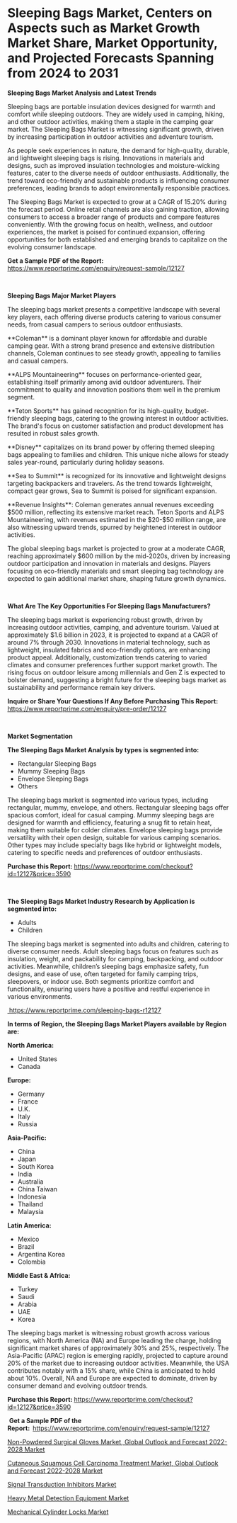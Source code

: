 <p><h1>Sleeping Bags Market, Centers on Aspects such as Market Growth Market Share, Market Opportunity, and Projected Forecasts Spanning from 2024 to 2031</h1></p><p><strong>Sleeping Bags Market Analysis and Latest Trends</strong></p>
<p><p>Sleeping bags are portable insulation devices designed for warmth and comfort while sleeping outdoors. They are widely used in camping, hiking, and other outdoor activities, making them a staple in the camping gear market. The Sleeping Bags Market is witnessing significant growth, driven by increasing participation in outdoor activities and adventure tourism. </p><p>As people seek experiences in nature, the demand for high-quality, durable, and lightweight sleeping bags is rising. Innovations in materials and designs, such as improved insulation technologies and moisture-wicking features, cater to the diverse needs of outdoor enthusiasts. Additionally, the trend toward eco-friendly and sustainable products is influencing consumer preferences, leading brands to adopt environmentally responsible practices.</p><p>The Sleeping Bags Market is expected to grow at a CAGR of 15.20% during the forecast period. Online retail channels are also gaining traction, allowing consumers to access a broader range of products and compare features conveniently. With the growing focus on health, wellness, and outdoor experiences, the market is poised for continued expansion, offering opportunities for both established and emerging brands to capitalize on the evolving consumer landscape.</p></p>
<p><strong>Get a Sample PDF of the Report:&nbsp;</strong> <a href="https://www.reportprime.com/enquiry/request-sample/12127">https://www.reportprime.com/enquiry/request-sample/12127</a></p>
<p>&nbsp;</p>
<p><strong>Sleeping Bags Major Market Players</strong></p>
<p><p>The sleeping bags market presents a competitive landscape with several key players, each offering diverse products catering to various consumer needs, from casual campers to serious outdoor enthusiasts. </p><p>**Coleman** is a dominant player known for affordable and durable camping gear. With a strong brand presence and extensive distribution channels, Coleman continues to see steady growth, appealing to families and casual campers. </p><p>**ALPS Mountaineering** focuses on performance-oriented gear, establishing itself primarily among avid outdoor adventurers. Their commitment to quality and innovation positions them well in the premium segment.</p><p>**Teton Sports** has gained recognition for its high-quality, budget-friendly sleeping bags, catering to the growing interest in outdoor activities. The brand's focus on customer satisfaction and product development has resulted in robust sales growth.</p><p>**Disney** capitalizes on its brand power by offering themed sleeping bags appealing to families and children. This unique niche allows for steady sales year-round, particularly during holiday seasons.</p><p>**Sea to Summit** is recognized for its innovative and lightweight designs targeting backpackers and travelers. As the trend towards lightweight, compact gear grows, Sea to Summit is poised for significant expansion.</p><p>**Revenue Insights**: Coleman generates annual revenues exceeding $500 million, reflecting its extensive market reach. Teton Sports and ALPS Mountaineering, with revenues estimated in the $20-$50 million range, are also witnessing upward trends, spurred by heightened interest in outdoor activities.</p><p>The global sleeping bags market is projected to grow at a moderate CAGR, reaching approximately $600 million by the mid-2020s, driven by increasing outdoor participation and innovation in materials and designs. Players focusing on eco-friendly materials and smart sleeping bag technology are expected to gain additional market share, shaping future growth dynamics.</p></p>
<p>&nbsp;</p>
<p><strong>What Are The Key Opportunities For Sleeping Bags Manufacturers?</strong></p>
<p><p>The sleeping bags market is experiencing robust growth, driven by increasing outdoor activities, camping, and adventure tourism. Valued at approximately $1.6 billion in 2023, it is projected to expand at a CAGR of around 7% through 2030. Innovations in material technology, such as lightweight, insulated fabrics and eco-friendly options, are enhancing product appeal. Additionally, customization trends catering to varied climates and consumer preferences further support market growth. The rising focus on outdoor leisure among millennials and Gen Z is expected to bolster demand, suggesting a bright future for the sleeping bags market as sustainability and performance remain key drivers.</p></p>
<p><strong>Inquire or Share Your Questions If Any Before Purchasing This Report:</strong> <a href="https://www.reportprime.com/enquiry/pre-order/12127">https://www.reportprime.com/enquiry/pre-order/12127</a></p>
<p>&nbsp;</p>
<p><strong>Market Segmentation</strong></p>
<p><strong>The Sleeping Bags Market Analysis by types is segmented into:</strong></p>
<p><ul><li>Rectangular Sleeping Bags</li><li>Mummy Sleeping Bags</li><li>Envelope Sleeping Bags</li><li>Others</li></ul></p>
<p><p>The sleeping bags market is segmented into various types, including rectangular, mummy, envelope, and others. Rectangular sleeping bags offer spacious comfort, ideal for casual camping. Mummy sleeping bags are designed for warmth and efficiency, featuring a snug fit to retain heat, making them suitable for colder climates. Envelope sleeping bags provide versatility with their open design, suitable for various camping scenarios. Other types may include specialty bags like hybrid or lightweight models, catering to specific needs and preferences of outdoor enthusiasts.</p></p>
<p><strong>Purchase this Report:&nbsp;</strong><a href="https://www.reportprime.com/checkout?id=12127&price=3590">https://www.reportprime.com/checkout?id=12127&price=3590</a></p>
<p>&nbsp;</p>
<p><strong>The Sleeping Bags Market Industry Research by Application is segmented into:</strong></p>
<p><ul><li>Adults</li><li>Children</li></ul></p>
<p><p>The sleeping bags market is segmented into adults and children, catering to diverse consumer needs. Adult sleeping bags focus on features such as insulation, weight, and packability for camping, backpacking, and outdoor activities. Meanwhile, children’s sleeping bags emphasize safety, fun designs, and ease of use, often targeted for family camping trips, sleepovers, or indoor use. Both segments prioritize comfort and functionality, ensuring users have a positive and restful experience in various environments.</p></p>
<p><a href="https://www.reportprime.com/sleeping-bags-r12127">&nbsp;https://www.reportprime.com/sleeping-bags-r12127</a></p>
<p><strong>In terms of Region, the Sleeping Bags Market Players available by Region are:</strong></p>
<p>
    <p> <strong> North America: </strong>
        <ul>
            <li>United States</li>
            <li>Canada</li>
        </ul>
        </p> 
    <p> <strong> Europe: </strong>
        <ul>
            <li>Germany</li>
            <li>France</li>
            <li>U.K.</li>
            <li>Italy</li>
            <li>Russia</li>
        </ul>
        </p> 
    <p> <strong> Asia-Pacific: </strong>
        <ul>
            <li>China</li>
            <li>Japan</li>
            <li>South Korea</li>
            <li>India</li>
            <li>Australia</li>
            <li>China Taiwan</li>
            <li>Indonesia</li>
            <li>Thailand</li>
            <li>Malaysia</li>
        </ul>
        </p> 
    <p> <strong> Latin America: </strong>
        <ul>
            <li>Mexico</li>
            <li>Brazil</li>
            <li>Argentina Korea</li>
            <li>Colombia</li>
        </ul>
        </p> 
    <p> <strong> Middle East & Africa: </strong>
        <ul>
            <li>Turkey</li>
            <li>Saudi</li>
            <li>Arabia</li>
            <li>UAE</li>
            <li>Korea</li>
        </ul>
    </p>
    </p>
<p><p>The sleeping bags market is witnessing robust growth across various regions, with North America (NA) and Europe leading the charge, holding significant market shares of approximately 30% and 25%, respectively. The Asia-Pacific (APAC) region is emerging rapidly, projected to capture around 20% of the market due to increasing outdoor activities. Meanwhile, the USA contributes notably with a 15% share, while China is anticipated to hold about 10%. Overall, NA and Europe are expected to dominate, driven by consumer demand and evolving outdoor trends.</p></p>
<p><strong>Purchase this Report: </strong><a href="https://www.reportprime.com/checkout?id=12127&price=3590">https://www.reportprime.com/checkout?id=12127&price=3590</a></p>
<p>&nbsp;<strong>Get a Sample PDF of the Report:&nbsp;&nbsp;</strong><a href="https://www.reportprime.com/enquiry/request-sample/12127">https://www.reportprime.com/enquiry/request-sample/12127</a></p>
<p><strong></strong></p>
<p><p><a href="https://medium.com/@theresa.lee545/the-market-for-non-powdered-surgical-gloves-market-global-outlook-and-forecast-2022-2028-market-08b3dd731f27">Non-Powdered Surgical Gloves Market, Global Outlook and Forecast 2022-2028 Market</a></p><p><a href="https://medium.com/@theresa.lee545/the-cutaneous-squamous-cell-carcinoma-treatment-market-global-outlook-and-forecast-2022-2028-9f84b45a3413">Cutaneous Squamous Cell Carcinoma Treatment Market, Global Outlook and Forecast 2022-2028 Market</a></p><p><a href="https://www.linkedin.com/pulse/unveiling-market-trends-global-signal-transduction-inhibitors-a3b5c?trackingId=esKCcJSQRHedV3YwSlQwIw%3D%3D">Signal Transduction Inhibitors Market</a></p><p><a href="https://issuu.com/reportprime-2/docs/heavy-metal-detection-equipment-mar_ce6b7379034f35">Heavy Metal Detection Equipment Market</a></p><p><a href="https://issuu.com/reportprime-2/docs/mechanical-cylinder-locks-market-si_78719e0caae2d1">Mechanical Cylinder Locks Market</a></p></p>